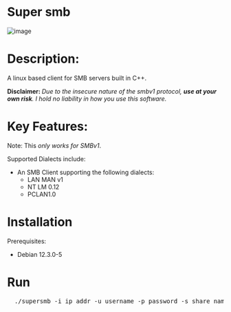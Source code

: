 # Super smb

![image](https://github.com/0liverRobinson/super-smb/assets/50546763/a0c6880d-1e60-436a-9a96-200aab92e8df)


# Description:

A linux based client for SMB servers built in C++.

<b>Disclaimer: </b><i>Due to the insecure nature of the smbv1 protocol, <b>use at your own risk</b>. I hold no liability in how you use this software.</i>

# Key Features:

Note: This <i>only works for SMBv1</i>. 

Supported Dialects include:
<ul>
  <li>An SMB Client supporting the following dialects: 
    <ul>
        <li>LAN MAN v1</li>
        <li>NT LM 0.12</li>
        <li>PCLAN1.0</li>
      </ul>
  </li>
</ul>


# Installation

Prerequisites:
<ul>
  <li>Debian 12.3.0-5</li>
</ul>

# Run

<pre>
  ./supersmb -i ip_addr -u username -p password -s share_name
</pre>



